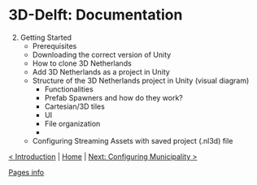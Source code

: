 # 3D-Delft: Documentation 

2. Getting Started
    - Prerequisites
    - Downloading the correct version of Unity
    - How to clone 3D Netherlands
    - Add 3D Netherlands as a project in Unity
    - Structure of the 3D Netherlands project in Unity (visual diagram)
        - Functionalities
        - Prefab Spawners and how do they work?
        - Cartesian/3D tiles
        - UI
        - File organization
        -
    - Configuring Streaming Assets with saved project (.nl3d) file

[< Introduction](./introduction.md) | [Home](./index.md) | [Next: Configuring Municipality >](./configuring-municipality.md)

[Pages info](./pages/example/pages.md)
